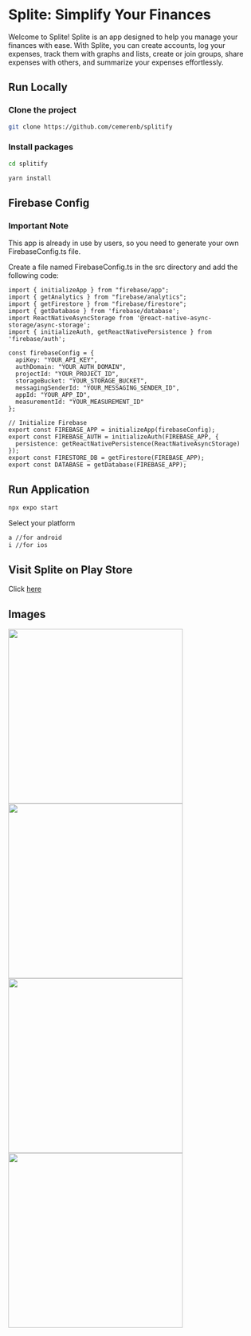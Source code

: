 # Splite: Simplify Your Finances

Welcome to Splite! Splite is an app designed to help you manage your finances with ease. With Splite, you can create accounts, log your expenses, track them with graphs and lists, create or join groups, share expenses with others, and summarize your expenses effortlessly.

## Run Locally

### Clone the project

```bash
git clone https://github.com/cemerenb/splitify
```

### Install packages
```bash
cd splitify
```

```bash
yarn install
```

## Firebase Config
### Important Note
This app is already in use by users, so you need to generate your own FirebaseConfig.ts file.

Create a file named FirebaseConfig.ts in the src directory and add the following code:
```React
import { initializeApp } from "firebase/app";
import { getAnalytics } from "firebase/analytics";
import { getFirestore } from "firebase/firestore";
import { getDatabase } from 'firebase/database';
import ReactNativeAsyncStorage from '@react-native-async-storage/async-storage';
import { initializeAuth, getReactNativePersistence } from 'firebase/auth';

const firebaseConfig = {
  apiKey: "YOUR_API_KEY",
  authDomain: "YOUR_AUTH_DOMAIN",
  projectId: "YOUR_PROJECT_ID",
  storageBucket: "YOUR_STORAGE_BUCKET",
  messagingSenderId: "YOUR_MESSAGING_SENDER_ID",
  appId: "YOUR_APP_ID",
  measurementId: "YOUR_MEASUREMENT_ID"
};

// Initialize Firebase
export const FIREBASE_APP = initializeApp(firebaseConfig);
export const FIREBASE_AUTH = initializeAuth(FIREBASE_APP, {
  persistence: getReactNativePersistence(ReactNativeAsyncStorage)
});
export const FIRESTORE_DB = getFirestore(FIREBASE_APP);
export const DATABASE = getDatabase(FIREBASE_APP);

```
## Run Application
```bash
npx expo start
```
Select your platform
```bash
a //for android
i //for ios
```

## Visit Splite on Play Store
Click [here](https://play.google.com/store/apps/details?id=cemerenb.splitify.com)
## Images
<img src="https://github.com/cemerenb/splitify/assets/82811515/1fc5e7aa-a069-483c-bece-4f8f0f3895de" width="350">
<img src="https://github.com/cemerenb/splitify/assets/82811515/04a1b908-a3d2-4d84-8fed-0ef771d5b3b2" width="350">
<img src="https://github.com/cemerenb/splitify/assets/82811515/f0ac6f39-7e65-4da1-9cc4-ca9dd70edd02" width="350">
<img src="https://github.com/cemerenb/splitify/assets/82811515/38ebcc99-fb0e-4e7f-b723-8f7e5f4a9094" width="350">
